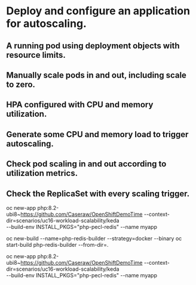 # Deploy and configure an application for autoscaling.
## A running pod using deployment objects with resource limits.
## Manually scale pods in and out, including scale to zero.
## HPA configured with CPU and memory utilization.
## Generate some CPU and memory load to trigger autoscaling.
## Check pod scaling in and out according to utilization metrics.
## Check the ReplicaSet with every scaling trigger. 



oc new-app php:8.2-ubi8~https://github.com/Caseraw/OpenShiftDemoTime --context-dir=scenarios/uc16-workload-scalability/keda \
  --build-env INSTALL_PKGS="php-pecl-redis" --name myapp



oc new-build --name=php-redis-builder --strategy=docker --binary
oc start-build php-redis-builder --from-dir=.

  oc new-app php:8.2-ubi8~https://github.com/Caseraw/OpenShiftDemoTime --context-dir=scenarios/uc16-workload-scalability/keda \
  --build-env INSTALL_PKGS="php-pecl-redis" --name myapp